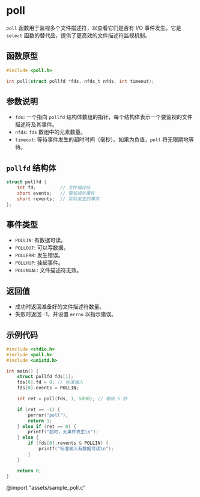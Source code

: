 # poll

`poll` 函数用于监视多个文件描述符，以查看它们是否有 I/O 事件发生。它是 `select` 函数的替代品，提供了更高效的文件描述符监视机制。

## 函数原型

```c
#include <poll.h>

int poll(struct pollfd *fds, nfds_t nfds, int timeout);
```

## 参数说明

- `fds`: 一个指向 `pollfd` 结构体数组的指针，每个结构体表示一个要监视的文件描述符及其事件。
- `nfds`: `fds` 数组中的元素数量。
- `timeout`: 等待事件发生的超时时间（毫秒）。如果为负值，`poll` 将无限期地等待。

## `pollfd` 结构体

```c
struct pollfd {
    int fd;         // 文件描述符
    short events;   // 要监视的事件
    short revents;  // 实际发生的事件
};
```

## 事件类型

- `POLLIN`: 有数据可读。
- `POLLOUT`: 可以写数据。
- `POLLERR`: 发生错误。
- `POLLHUP`: 挂起事件。
- `POLLNVAL`: 文件描述符无效。

## 返回值

- 成功时返回准备好的文件描述符数量。
- 失败时返回 -1，并设置 `errno` 以指示错误。

## 示例代码

```c
#include <stdio.h>
#include <poll.h>
#include <unistd.h>

int main() {
    struct pollfd fds[1];
    fds[0].fd = 0; // 标准输入
    fds[0].events = POLLIN;

    int ret = poll(fds, 1, 5000); // 等待 5 秒

    if (ret == -1) {
        perror("poll");
        return 1;
    } else if (ret == 0) {
        printf("超时，无事件发生\n");
    } else {
        if (fds[0].revents & POLLIN) {
            printf("标准输入有数据可读\n");
        }
    }

    return 0;
}
```

@import "assets/sample_poll.c"